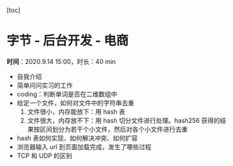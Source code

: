 [toc]

# 字节 - 后台开发 - 电商

**时间**：2020.9.14 15:00，时长：40 min

- 自我介绍
- 简单问问实习的工作
- coding：判断单词是否在二维数组中
- 给定一个文件，如何对文件中的字符串去重
  1. 文件很小，内存能放下：用 hash 表
  2. 文件很大，内存放不下：用 hash 切分文件进行处理。hash256 获得的结果按区间划分为若干个小文件，然后对各个小文件进行去重
- hash 表如何实现、如何解决冲突、如何扩容
- 浏览器输入 url 到页面加载完成，发生了哪些过程
- TCP 和 UDP 的区别